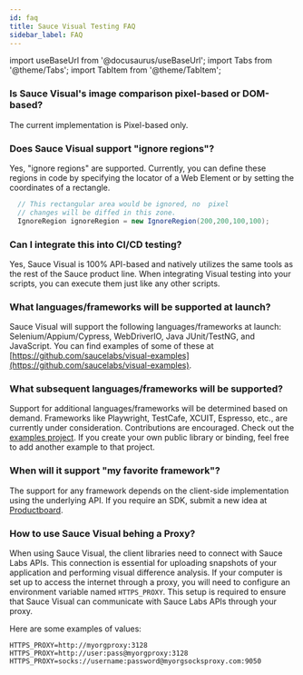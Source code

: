 ```yaml
---
id: faq
title: Sauce Visual Testing FAQ
sidebar_label: FAQ
---
```


import useBaseUrl from '@docusaurus/useBaseUrl';
import Tabs from '@theme/Tabs';
import TabItem from '@theme/TabItem';

### Is Sauce Visual's image comparison pixel-based or DOM-based?

The current implementation is Pixel-based only.

### Does Sauce Visual support "ignore regions"?

Yes, "ignore regions" are supported. Currently, you can define these regions in code by specifying the locator of a Web Element or by setting the coordinates of a rectangle.

```java
  // This rectangular area would be ignored, no  pixel
  // changes will be diffed in this zone.
  IgnoreRegion ignoreRegion = new IgnoreRegion(200,200,100,100);
```

### Can I integrate this into CI/CD testing?

Yes, Sauce Visual is 100% API-based and natively utilizes the same tools as the rest of the Sauce product line. When integrating Visual testing into your scripts, you can execute them just like any other scripts.

### What languages/frameworks will be supported at launch?

Sauce Visual will support the following languages/frameworks at launch: Selenium/Appium/Cypress, WebDriverIO, Java JUnit/TestNG, and JavaScript. You can find examples of some of these at [https://github.com/saucelabs/visual-examples](https://github.com/saucelabs/visual-examples).

### What subsequent languages/frameworks will be supported?

Support for additional languages/frameworks will be determined based on demand. Frameworks like Playwright, TestCafe, XCUIT, Espresso, etc., are currently under consideration. Contributions are encouraged. Check out the [examples project](https://github.com/saucelabs/visual-examples). If you create your own public library or binding, feel free to add another example to that project.

### When will it support "my favorite framework"?

The support for any framework depends on the client-side implementation using the underlying API. If you require an SDK, submit a new idea at [Productboard](https://portal.productboard.com/sauceprod/2-sauce-labs-portal/tabs/4-under-consideration/submit-idea).

### How to use Sauce Visual behing a Proxy?

When using Sauce Visual, the client libraries need to connect with Sauce Labs APIs. This connection is essential for uploading snapshots of your application and performing visual difference analysis. If your computer is set up to access the internet through a proxy, you will need to configure an environment variable named `HTTPS_PROXY`. This setup is required to ensure that Sauce Visual can communicate with Sauce Labs APIs through your proxy.

Here are some examples of values:
```
HTTPS_PROXY=http://myorgproxy:3128
HTTPS_PROXY=http://user:pass@myorgproxy:3128
HTTPS_PROXY=socks://username:password@myorgsocksproxy.com:9050
```